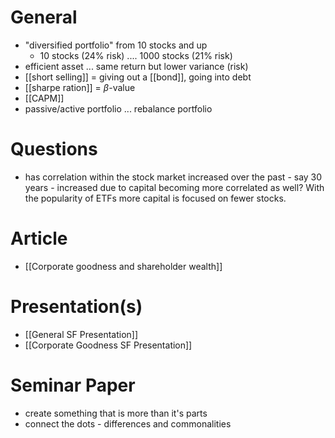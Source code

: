 # General
- "diversified portfolio" from 10 stocks and up
	- 10 stocks (24% risk) .... 1000 stocks (21% risk)
- efficient asset ... same return but lower variance (risk)
- [[short selling]] = giving out a [[bond]], going into debt
- [[sharpe ration]] = $\beta$-value
- [[CAPM]]
- passive/active portfolio ... rebalance portfolio

# Questions
- has correlation within the stock market increased over the past - say 30 years - increased due to capital becoming more correlated as well? With the popularity of ETFs more capital is focused on fewer stocks.

# Article
- [[Corporate goodness and shareholder wealth]]

# Presentation(s)
- [[General SF Presentation]]
- [[Corporate Goodness SF Presentation]]

# Seminar Paper
- create something that is more than it's parts
- connect the dots - differences and commonalities
